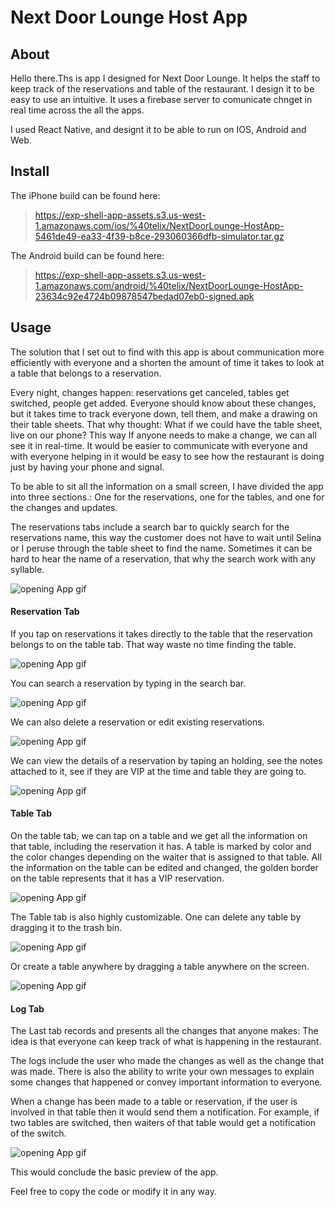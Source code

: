 # Next Door Lounge Host App

## About
Hello there.Ths is app I designed for Next Door Lounge. It helps the staff to keep track of the reservations and table of the restaurant. I design it to be easy to use an intuitive. It uses a firebase server to comunicate chnget in real time across the all the apps.

I used React Native, and designt it to be able to run on IOS, Android and Web.


## Install
The iPhone build can be found here:
>https://exp-shell-app-assets.s3.us-west-1.amazonaws.com/ios/%40telix/NextDoorLounge-HostApp-5461de49-ea33-4f39-b8ce-293060366dfb-simulator.tar.gz

The Android build can be found here:
>https://exp-shell-app-assets.s3.us-west-1.amazonaws.com/android/%40telix/NextDoorLounge-HostApp-23634c92e4724b09878547bedad07eb0-signed.apk


## Usage

The solution that I set out to find with this app is about communication more efficiently with everyone and a shorten the amount of time it takes to look at a table that belongs to a reservation.

Every night, changes happen: reservations get canceled, tables get switched, people get added.
Everyone should know about these changes, but it takes time to track everyone down, tell them, and make a drawing on their table sheets.
That why thought: What if we could have the table sheet, live on our phone?  This way If anyone needs to make a change, we can all see it in real-time.
It would be easier to communicate with everyone and with everyone helping in it would be easy to see how the restaurant is doing just by having your phone and signal.


To be able to sit all the information on a small screen, I have divided the app into three sections.:
One for the reservations, one for the tables, and one for the changes and updates.

The reservations tabs include a search bar to quickly search for the reservations name, this way the customer does not have to wait until Selina or I peruse through the table sheet to find the name.  Sometimes it can be hard to hear the name of a reservation, that why the search work with any syllable.

![opening App gif](assets/screen_captures/gifs/Open_App.gif)

#### Reservation Tab
If you tap on reservations it takes directly to the table that the reservation belongs to on the table tab. That way waste no time finding the table.

![opening App gif](assets/screen_captures/gifs/resevation_click.gif)

You can search a reservation by typing in the search bar.

![opening App gif](assets/screen_captures/gifs/Reservation_Search.gif)

We can also delete a reservation or edit existing reservations.

![opening App gif](assets/screen_captures/gifs/Delete_and_edit_Reservation.gif)


We can view the details of a reservation by taping an holding, see the notes attached to it, see if they are VIP at the time and table they are going to.

![opening App gif](assets/screen_captures/gifs/resevation_details.gif)

#### Table Tab

On the table tab, we can tap on a table and we get all the information on that table, including the reservation it has.
A table is marked by color and the color changes depending on the waiter that is assigned to that table. All the information on the table can be edited and changed, the golden border on the table represents that it has a VIP reservation.

![opening App gif](assets/screen_captures/gifs/Table_Detail.gif)


The Table tab is also highly customizable. One can delete any table by dragging it to the trash bin.


![opening App gif](assets/screen_captures/gifs/Table_delete.gif)


Or create a table anywhere by dragging a table anywhere on the screen.


![opening App gif](assets/screen_captures/gifs/Table_create.gif)

#### Log Tab
The Last tab records and presents all the changes that anyone makes: The idea is that everyone can keep track of what is happening in the restaurant.

The logs include the user who made the changes as well as the change that was made.
There is also the ability to write your own messages to explain some changes that happened or convey important information to everyone.

When a change has been made to a table or reservation, if the user is involved in that table then it would send them a notification.
For example, if two tables are switched, then waiters of that table would get a notification of the switch.

![opening App gif](assets/screen_captures/gifs/Logs_show.gif)


This would conclude the basic preview of the app.

Feel free to copy the code or modify it in any way.



